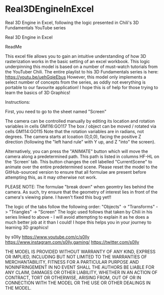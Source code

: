# Real3DEngineInExcel
Real 3D Engine in Excel, following the logic presented in Chili's 3D Fundamentals YouTube series


Real 3D Engine in Excel


ReadMe

This excel file allows you to gain an intuitive understanding of how 3D rasterization works in the basic setting of an excel workbook.
This logic underpinning this model is based on a number of must-watch tutorials from the YouTuber Chili. The entire playlist to his 3D Fundamentals series is here:
https://youtu.be/uehGqieEbus
However, this model only implements a select number of concepts from the series, as oddly not everything is portable to our favourite application!
I hope this is of help for those trying to learn the basics of 3D Graphics!

Instructions:

First, you need to go to the sheet named "Screen"

The camera can be controlled manually by editing its location and rotation variables in cells GM116:GO117
The box / object can be moved / rotated via cells GM114:GO115
Note that the rotation variables are in radians, not degrees. The camera starts at lcoation (0,0,0), facing the positive Z direction (following the "left hand rule" with Y up, and Z "into" the screen).

Alternatively, you can press the "ANIMATE" button which will move the camera along a predetermined path. This path is listed in columns HF-HL on the 'Screen' tab.
This button changes the cell labelled "CurrentScene" to animate over the entire predetermined scene.
Please reset the model to the GitHub-sourced version to ensure that all formulae are present before attempting this, as it may otherwise not work.

PLEASE NOTE: The formulae "break down" when geomtry lies behind the camera. As such, try ensure that the geometry of interest lies in front of the camera's viewing plane. I haven't fixed this bug yet!!

The logic of the tabs follow the following order: "Objects" -> "Transforms" -> "Triangles" -> "Screen"
The logic used follows that taken by Chili in his series linked to above - I will avoid attempting to explain it as he does a much better job at it than I could!
I hope this helps you in your journey to learning 3D graphics!

by s0lly
https://www.youtube.com/c/s0lly
https://www.instagram.com/s0lly.gaming/
https://twitter.com/s0lly

THE MODEL IS PROVIDED WITHOUT WARRANTY OF ANY KIND, EXPRESS OR IMPLIED, INCLUDING BUT NOT LIMITED TO THE WARRANTIES OF MERCHANTABILITY, FITNESS FOR A PARTICULAR PURPOSE AND NONINFRINGEMENT
IN NO EVENT SHALL THE AUTHORS BE LIABLE FOR ANY CLAIM, DAMAGES OR OTHER LIABILITY, WHETHER IN AN ACTION OF CONTRACT, TORT OR OTHERWISE, ARISING FROM, OUT OF OR IN CONNECTION WITH THE MODEL OR THE USE OR OTHER DEALINGS IN THE MODEL.
